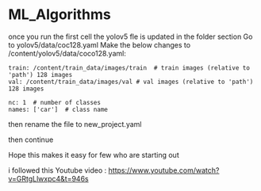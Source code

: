 # ML_Algorithms

once you run the first cell the yolov5 fle is updated in the folder section 
Go to yolov5/data/coc128.yaml
Make the below changes to /content/yolov5/data/coco128.yaml:

    train: /content/train_data/images/train  # train images (relative to 'path') 128 images
    val: /content/train_data/images/val # val images (relative to 'path') 128 images

    nc: 1  # number of classes
    names: ['car']  # class name

then rename the file to new_project.yaml

then continue 

Hope this makes it easy for few who are starting out 

i followed this Youtube video : https://www.youtube.com/watch?v=GRtgLlwxpc4&t=946s
